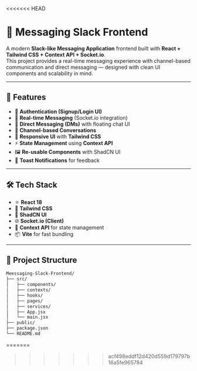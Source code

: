 <<<<<<< HEAD
# 💬 Messaging Slack Frontend

A modern **Slack-like Messaging Application** frontend built with **React + Tailwind CSS + Context API + Socket.io**.  
This project provides a real-time messaging experience with channel-based communication and direct messaging — designed with clean UI components and scalability in mind.

---

## 🚀 Features

- 🔑 **Authentication (Signup/Login UI)**
- 💬 **Real-time Messaging** (Socket.io integration)
- 📨 **Direct Messaging (DMs)** with floating chat UI
- 📡 **Channel-based Conversations**
- 🎨 **Responsive UI** with **Tailwind CSS**
- ⚡ **State Management** using **Context API**
- 🖼️ **Re-usable Components** with ShadCN UI
- 🔔 **Toast Notifications** for feedback

---

## 🛠️ Tech Stack

- ⚛️ **React 18**
- 🎨 **Tailwind CSS**
- 🧩 **ShadCN UI**
- 🌐 **Socket.io (Client)**
- 🔧 **Context API** for state management
- 📦 **Vite** for fast bundling

---

## 📂 Project Structure

```bash
Meessaging-Slack-Frontend/
├── src/
│   ├── components/
│   ├── contexts/
│   ├── hooks/
│   ├── pages/
│   ├── services/
│   ├── App.jsx
│   └── main.jsx
├── public/
├── package.json
└── README.md
```
=======

>>>>>>> acf498eddf12d420d559d179797b16a5fe965784
